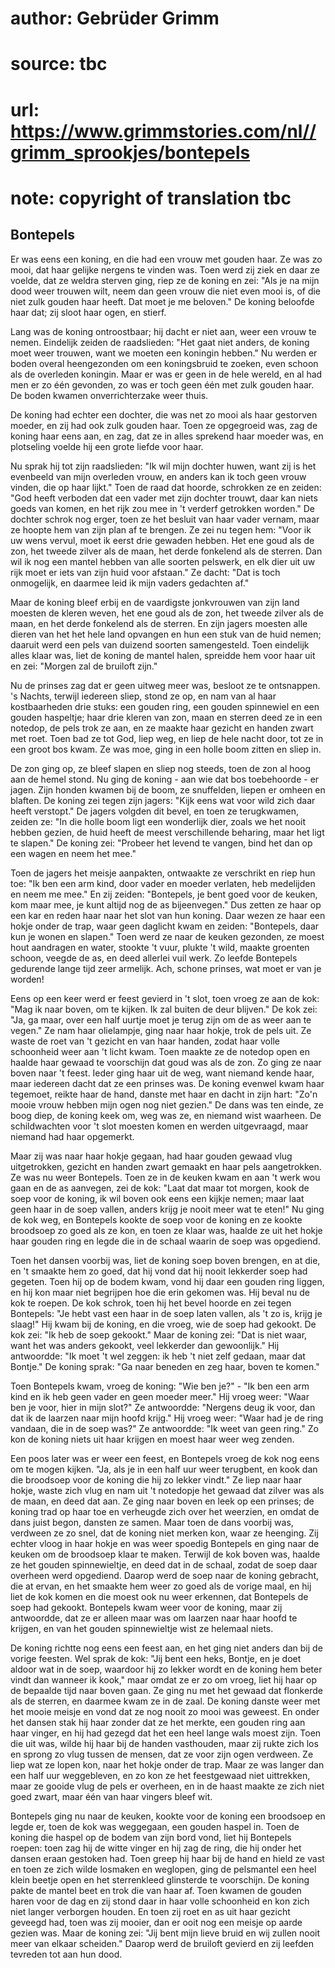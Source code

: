 # author: Gebrüder Grimm
# source: tbc
# url: https://www.grimmstories.com/nl//grimm_sprookjes/bontepels
# note: copyright of translation tbc

## Bontepels 

Er was eens een koning, en die had een vrouw met gouden haar. Ze was zo
mooi, dat haar gelijke nergens te vinden was. Toen werd zij ziek en daar
ze voelde, dat ze weldra sterven ging, riep ze de koning en zei: "Als
je na mijn dood weer trouwen wilt, neem dan geen vrouw die niet even
mooi is, of die niet zulk gouden haar heeft. Dat moet je me beloven."
De koning beloofde haar dat; zij sloot haar ogen, en stierf.

Lang was de koning ontroostbaar; hij dacht er niet aan, weer een vrouw
te nemen. Eindelijk zeiden de raadslieden: "Het gaat niet anders, de
koning moet weer trouwen, want we moeten een koningin hebben." Nu
werden er boden overal heengezonden om een koningsbruid te zoeken, even
schoon als de overleden koningin. Maar er was er geen in de hele wereld,
en al had men er zo één gevonden, zo was er toch geen één met zulk
gouden haar. De boden kwamen onverrichterzake weer thuis.

De koning had echter een dochter, die was net zo mooi als haar gestorven
moeder, en zij had ook zulk gouden haar. Toen ze opgegroeid was, zag de
koning haar eens aan, en zag, dat ze in alles sprekend haar moeder was,
en plotseling voelde hij een grote liefde voor haar.

Nu sprak hij tot zijn raadslieden: "Ik wil mijn dochter huwen, want zij
is het evenbeeld van mijn overleden vrouw, en anders kan ik toch geen
vrouw vinden, die op haar lijkt." Toen de raad dat hoorde, schrokken ze
en zeiden: "God heeft verboden dat een vader met zijn dochter trouwt,
daar kan niets goeds van komen, en het rijk zou mee in 't verderf
getrokken worden." De dochter schrok nog erger, toen ze het besluit van
haar vader vernam, maar ze hoopte hem van zijn plan af te brengen. Ze
zei nu tegen hem: "Voor ik uw wens vervul, moet ik eerst drie gewaden
hebben. Het ene goud als de zon, het tweede zilver als de maan, het
derde fonkelend als de sterren. Dan wil ik nog een mantel hebben van
alle soorten pelswerk, en elk dier uit uw rijk moet er iets van zijn
huid voor afstaan." Ze dacht: "Dat is toch onmogelijk, en daarmee leid
ik mijn vaders gedachten af."

Maar de koning bleef erbij en de vaardigste jonkvrouwen van zijn land
moesten de kleren weven, het ene goud als de zon, het tweede zilver als
de maan, en het derde fonkelend als de sterren. En zijn jagers moesten
alle dieren van het het hele land opvangen en hun een stuk van de huid
nemen; daaruit werd een pels van duizend soorten samengesteld. Toen
eindelijk alles klaar was, liet de koning de mantel halen, spreidde hem
voor haar uit en zei: "Morgen zal de bruiloft zijn."

Nu de prinses zag dat er geen uitweg meer was, besloot ze te ontsnappen.
's Nachts, terwijl iedereen sliep, stond ze op, en nam van al haar
kostbaarheden drie stuks: een gouden ring, een gouden spinnewiel en een
gouden haspeltje; haar drie kleren van zon, maan en sterren deed ze in
een notedop, de pels trok ze aan, en ze maakte haar gezicht en handen
zwart met roet. Toen bad ze tot God, liep weg, en liep de hele nacht
door, tot ze in een groot bos kwam. Ze was moe, ging in een holle boom
zitten en sliep in.

De zon ging op, ze bleef slapen en sliep nog steeds, toen de zon al hoog
aan de hemel stond. Nu ging de koning - aan wie dat bos toebehoorde - er
jagen. Zijn honden kwamen bij de boom, ze snuffelden, liepen er omheen
en blaften. De koning zei tegen zijn jagers: "Kijk eens wat voor wild
zich daar heeft verstopt." De jagers volgden dit bevel, en toen ze
terugkwamen, zeiden ze: "In die holle boom ligt een wonderlijk dier,
zoals we het nooit hebben gezien, de huid heeft de meest verschillende
beharing, maar het ligt te slapen." De koning zei: "Probeer het levend
te vangen, bind het dan op een wagen en neem het mee."

Toen de jagers het meisje aanpakten, ontwaakte ze verschrikt en riep hun
toe: "Ik ben een arm kind, door vader en moeder verlaten, heb
medelijden en neem me mee." En zij zeiden: "Bontepels, je bent goed
voor de keuken, kom maar mee, je kunt altijd nog de as bijeenvegen."
Dus zetten ze haar op een kar en reden haar naar het slot van hun
koning. Daar wezen ze haar een hokje onder de trap, waar geen daglicht
kwam en zeiden: "Bontepels, daar kun je wonen en slapen." Toen werd ze
naar de keuken gezonden, ze moest hout aandragen en water, stookte 't
vuur, plukte 't wild, maakte groenten schoon, veegde de as, en deed
allerlei vuil werk. Zo leefde Bontepels gedurende lange tijd zeer
armelijk. Ach, schone prinses, wat moet er van je worden!

Eens op een keer werd er feest gevierd in 't slot, toen vroeg ze aan de
kok: "Mag ik naar boven, om te kijken. Ik zal buiten de deur blijven."
De kok zei: "Ja, ga maar, over een half uurtje moet je terug zijn om de
as weer aan te vegen." Ze nam haar olielampje, ging naar haar hokje,
trok de pels uit. Ze waste de roet van 't gezicht en van haar handen,
zodat haar volle schoonheid weer aan 't licht kwam. Toen maakte ze de
notedop open en haalde haar gewaad te voorschijn dat goud was als de
zon. Zo ging ze naar boven naar 't feest. Ieder ging haar uit de weg,
want niemand kende haar, maar iedereen dacht dat ze een prinses was. De
koning evenwel kwam haar tegemoet, reikte haar de hand, danste met haar
en dacht in zijn hart: "Zo'n mooie vrouw hebben mijn ogen nog niet
gezien." De dans was ten einde, ze boog diep, de koning keek om, weg
was ze, en niemand wist waarheen. De schildwachten voor 't slot moesten
komen en werden uitgevraagd, maar niemand had haar opgemerkt.

Maar zij was naar haar hokje gegaan, had haar gouden gewaad vlug
uitgetrokken, gezicht en handen zwart gemaakt en haar pels aangetrokken.
Ze was nu weer Bontepels. Toen ze in de keuken kwam en aan 't werk wou
gaan en de as aanvegen, zei de kok: "Laat dat maar tot morgen, kook de
soep voor de koning, ik wil boven ook eens een kijkje nemen; maar laat
geen haar in de soep vallen, anders krijg je nooit meer wat te eten!"
Nu ging de kok weg, en Bontepels kookte de soep voor de koning en ze
kookte broodsoep zo goed als ze kon, en toen ze klaar was, haalde ze uit
het hokje haar gouden ring en legde die in de schaal waarin de soep was
opgediend.

Toen het dansen voorbij was, liet de koning soep boven brengen, en at
die, en 't smaakte hem zo goed, dat hij vond dat hij nooit lekkerder
soep had gegeten. Toen hij op de bodem kwam, vond hij daar een gouden
ring liggen, en hij kon maar niet begrijpen hoe die erin gekomen was.
Hij beval nu de kok te roepen. De kok schrok, toen hij het bevel hoorde
en zei tegen Bontepels: "Je hebt vast een haar in de soep laten vallen,
als 't zo is, krijg je slaag!" Hij kwam bij de koning, en die vroeg,
wie de soep had gekookt. De kok zei: "Ik heb de soep gekookt." Maar de
koning zei: "Dat is niet waar, want het was anders gekookt, veel
lekkerder dan gewoonlijk." Hij antwoordde: "Ik moet 't wel zeggen: ik
heb 't niet zelf gedaan, maar dat Bontje." De koning sprak: "Ga naar
beneden en zeg haar, boven te komen."

Toen Bontepels kwam, vroeg de koning: "Wie ben je?" - "Ik ben een arm
kind en ik heb geen vader en geen moeder meer." Hij vroeg weer: "Waar
ben je voor, hier in mijn slot?" Ze antwoordde: "Nergens deug ik voor,
dan dat ik de laarzen naar mijn hoofd krijg." Hij vroeg weer: "Waar
had je de ring vandaan, die in de soep was?" Ze antwoordde: "Ik weet
van geen ring." Zo kon de koning niets uit haar krijgen en moest haar
weer weg zenden.

Een poos later was er weer een feest, en Bontepels vroeg de kok nog eens
om te mogen kijken. "Ja, als je in een half uur weer terugbent, en kook
dan die broodsoep voor de koning die hij zo lekker vindt." Ze liep naar
haar hokje, waste zich vlug en nam uit 't notedopje het gewaad dat
zilver was als de maan, en deed dat aan. Ze ging naar boven en leek op
een prinses; de koning trad op haar toe en verheugde zich over het
weerzien, en omdat de dans juist begon, dansten ze samen. Maar toen de
dans voorbij was, verdween ze zo snel, dat de koning niet merken kon,
waar ze heenging. Zij echter vloog in haar hokje en was weer spoedig
Bontepels en ging naar de keuken om de broodsoep klaar te maken. Terwijl
de kok boven was, haalde ze het gouden spinnewieltje, en deed dat in de
schaal, zodat de soep daar overheen werd opgediend. Daarop werd de soep
naar de koning gebracht, die at ervan, en het smaakte hem weer zo goed
als de vorige maal, en hij liet de kok komen en die moest ook nu weer
erkennen, dat Bontepels de soep had gekookt. Bontepels kwam weer voor de
koning, maar zij antwoordde, dat ze er alleen maar was om laarzen naar
haar hoofd te krijgen, en van het gouden spinnewieltje wist ze helemaal
niets.

De koning richtte nog eens een feest aan, en het ging niet anders dan
bij de vorige feesten. Wel sprak de kok: "Jij bent een heks, Bontje, en
je doet aldoor wat in de soep, waardoor hij zo lekker wordt en de koning
hem beter vindt dan wanneer ik kook," maar omdat ze er zo om vroeg,
liet hij haar op de bepaalde tijd naar boven gaan. Ze ging nu met het
gewaad dat flonkerde als de sterren, en daarmee kwam ze in de zaal. De
koning danste weer met het mooie meisje en vond dat ze nog nooit zo mooi
was geweest. En onder het dansen stak hij haar zonder dat ze het merkte,
een gouden ring aan haar vinger, en hij had gezegd dat het een heel
lange wals moest zijn. Toen die uit was, wilde hij haar bij de handen
vasthouden, maar zij rukte zich los en sprong zo vlug tussen de mensen,
dat ze voor zijn ogen verdween. Ze liep wat ze lopen kon, naar het hokje
onder de trap. Maar ze was langer dan een half uur weggebleven, en zo
kon ze het feestgewaad niet uittrekken, maar ze gooide vlug de pels er
overheen, en in de haast maakte ze zich niet goed zwart, maar één van
haar vingers bleef wit.

Bontepels ging nu naar de keuken, kookte voor de koning een broodsoep en
legde er, toen de kok was weggegaan, een gouden haspel in. Toen de
koning die haspel op de bodem van zijn bord vond, liet hij Bontepels
roepen: toen zag hij de witte vinger en hij zag de ring, die hij onder
het dansen eraan gestoken had. Toen greep hij haar bij de hand en hield
ze vast en toen ze zich wilde losmaken en weglopen, ging de pelsmantel
een heel klein beetje open en het sterrenkleed glinsterde te voorschijn.
De koning pakte de mantel beet en trok die van haar af. Toen kwamen de
gouden haren voor de dag en zij stond daar in haar volle schoonheid en
kon zich niet langer verborgen houden. En toen zij roet en as uit haar
gezicht geveegd had, toen was zij mooier, dan er ooit nog een meisje op
aarde gezien was. Maar de koning zei: "Jij bent mijn lieve bruid en wij
zullen nooit meer van elkaar scheiden." Daarop werd de bruiloft gevierd
en zij leefden tevreden tot aan hun dood.
